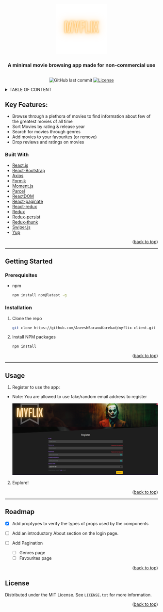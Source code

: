 <div class='outer-container' style='width: 100%; margin-inline:auto;'>
  
  <p align="center" width="100%" id='top'>
    <img width="33%"  src='./public/myFlixLogo.png'>
  </p

  <div class='heading' style='font-weight: bold'>
    <h3  width="100%" align="center">A minimal movie browsing app made for non-commercial use</h3>
  </div>

  <div class='badges-container' style='width: 100%; display: flex; justify-content: center; gap: 1rem'>
  
  ![GitHub last commit](https://img.shields.io/github/last-commit/AneeshSaravuKarekad/myflix-client)
  [![License](https://img.shields.io/badge/license-MIT-red)](./LICENSE)
  
  </div>

</div>

<details>
  <Summary>TABLE OF CONTENT</Summary>
  <ol>
    <li>
      <a href='#key-features'>Key Features</a>
    </li>
    <li>
      <a href='#built-with'>Built with</a>
    </li>
    <li>
      <a href='#getting-started'>Getting started</a>
      <ul>
        <li>
          <a href='#prerequisites'>Prerequisites</a>
        </li>
        <li>
          <a href='#installation'>Installation</a>
        </li>
      </ul>
    </li>
    <li><a href="#usage">Usage</a></li>
    <li><a href="#roadmap"/>Roadmap</li>
    <li><a href="#license">License</a></li>
    
  </ol>
</details>

## Key Features:

- Browse through a plethora of movies to find information about few of the greatest movies of all time
- Sort Movies by rating & release year
- Search for movies through genres
- Add movies to your favourites (or remove)
- Drop reviews and ratings on movies

### Built With

- [React.js](https://reactjs.org/)
- [React-Bootstrap](https://react-bootstrap.github.io/)
- [Axios](https://axios-http.com/)
- [Formik](https://formik.org/)
- [Moment.js](https://momentjs.com/)
- [Parcel](https://parceljs.org/)
- [ReactDOM](https://reactjs.org/docs/react-dom.html)
- [React-paginate](https://github.com/AdeleD/react-paginate#readme)
- [React-redux](https://react-redux.js.org/)
- [Redux](https://redux.js.org/)
- [Redux-persist](https://github.com/rt2zz/redux-persist#readme)
- [Redux-thunk](https://github.com/reduxjs/redux-thunk)
- [Swiper.js](https://swiperjs.com/)
- [Yup](https://github.com/jquense/yup)

<p align="right">(<a href="#top">back to top</a>)</p>

---

## Getting Started

### Prerequisites

- npm
  ```sh
  npm install npm@latest -g
  ```

### Installation

1. Clone the repo
   ```sh
   git clone https://github.com/AneeshSaravuKarekad/myflix-client.git
   ```
1. Install NPM packages
   ```sh
   npm install
   ```

<p align="right">(<a href="#top">back to top</a>)</p>

---

## Usage

1. Register to use the app:

- Note: You are allowed to use fake/random email address to register

  <img src='./public/register-page-screenshot.png' alt='register page screenshot'/>

2. Explore!

<p align="right">(<a href="#top">back to top</a>)</p>

---

## Roadmap

- [x] Add proptypes to verify the types of props used by the components

- [ ] Add an introductory About section on the login page.
- [ ] Add Pagination 
  - [ ] Genres page 
  - [ ] Favourites page

<p align="right">(<a href="#top">back to top</a>)</p>

## License

Distributed under the MIT License. See `LICENSE.txt` for more information.

<p align="right">(<a href="#top">back to top</a>)</p>
